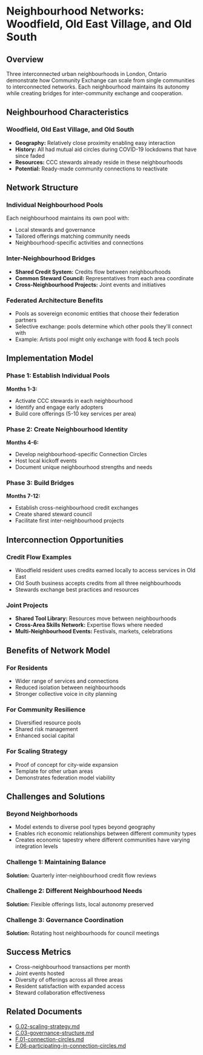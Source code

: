 # Neighbourhood Networks: Woodfield, Old East Village, and Old South

## Overview

Three interconnected urban neighbourhoods in London, Ontario demonstrate how Community Exchange can scale from single communities to interconnected networks. Each neighbourhood maintains its autonomy while creating bridges for inter-community exchange and cooperation.

## Neighbourhood Characteristics

### Woodfield, Old East Village, and Old South
- **Geography:** Relatively close proximity enabling easy interaction
- **History:** All had mutual aid circles during COVID-19 lockdowns that have since faded
- **Resources:** CCC stewards already reside in these neighbourhoods
- **Potential:** Ready-made community connections to reactivate

## Network Structure

### Individual Neighbourhood Pools
Each neighbourhood maintains its own pool with:
- Local stewards and governance
- Tailored offerings matching community needs
- Neighbourhood-specific activities and connections

### Inter-Neighbourhood Bridges
- **Shared Credit System:** Credits flow between neighbourhoods
- **Common Steward Council:** Representatives from each area coordinate
- **Cross-Neighbourhood Projects:** Joint events and initiatives

### Federated Architecture Benefits
- Pools as sovereign economic entities that choose their federation partners
- Selective exchange: pools determine which other pools they'll connect with
- Example: Artists pool might only exchange with food & tech pools

## Implementation Model

### Phase 1: Establish Individual Pools
**Months 1-3:**
- Activate CCC stewards in each neighbourhood
- Identify and engage early adopters
- Build core offerings (5-10 key services per area)

### Phase 2: Create Neighbourhood Identity
**Months 4-6:**
- Develop neighbourhood-specific Connection Circles
- Host local kickoff events
- Document unique neighbourhood strengths and needs

### Phase 3: Build Bridges
**Months 7-12:**
- Establish cross-neighbourhood credit exchanges
- Create shared steward council
- Facilitate first inter-neighbourhood projects

## Interconnection Opportunities

### Credit Flow Examples
- Woodfield resident uses credits earned locally to access services in Old East
- Old South business accepts credits from all three neighbourhoods
- Stewards exchange best practices and resources

### Joint Projects
- **Shared Tool Library:** Resources move between neighbourhoods
- **Cross-Area Skills Network:** Expertise flows where needed
- **Multi-Neighbourhood Events:** Festivals, markets, celebrations

## Benefits of Network Model

### For Residents
- Wider range of services and connections
- Reduced isolation between neighbourhoods
- Stronger collective voice in city planning

### For Community Resilience
- Diversified resource pools
- Shared risk management
- Enhanced social capital

### For Scaling Strategy
- Proof of concept for city-wide expansion
- Template for other urban areas
- Demonstrates federation model viability

## Challenges and Solutions

### Beyond Neighborhoods
- Model extends to diverse pool types beyond geography
- Enables rich economic relationships between different community types
- Creates economic tapestry where different communities have varying integration levels

### Challenge 1: Maintaining Balance
**Solution:** Quarterly inter-neighbourhood credit flow reviews

### Challenge 2: Different Neighbourhood Needs
**Solution:** Flexible offerings lists, local autonomy preserved

### Challenge 3: Governance Coordination
**Solution:** Rotating host neighbourhoods for council meetings

## Success Metrics

- Cross-neighbourhood transactions per month
- Joint events hosted
- Diversity of offerings across all three areas
- Resident satisfaction with expanded access
- Steward collaboration effectiveness

## Related Documents

- [G.02-scaling-strategy.md](./G.02-scaling-strategy.md)
- [C.03-governance-structure.md](notes/ics/ccc/v0.2/C-Implementation/C.03-governance-structure.md)
- [F.01-connection-circles.md](notes/ics/ccc/v0.2/F-Activities/F.01-connection-commons.md)
- [E.06-participating-in-connection-circles.md](notes/ics/ccc/v0.2/E-Guides/E.06-participating-in-connection-commons.md)
